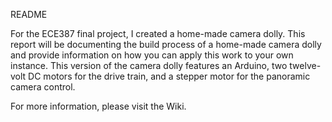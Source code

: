 README

For the ECE387 final project, I created a home-made camera dolly. This report will be documenting the build process of a home-made camera dolly and provide information on how you can apply this work to your own instance. This version of the camera dolly features an Arduino, two twelve-volt DC motors for the drive train, and a stepper motor for the panoramic camera control. 

For more information, please visit the Wiki. 


